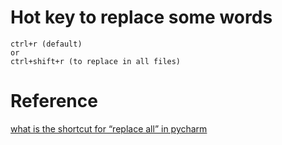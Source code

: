 # Hot key to replace some words
```
ctrl+r (default)
or
ctrl+shift+r (to replace in all files)
```
# Reference
[what is the shortcut for “replace all” in pycharm](https://stackoverflow.com/questions/41385565/what-is-the-shortcut-for-replace-all-in-pycharm)
